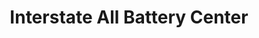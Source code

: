 ---
title: "Interstate All Battery Center"
url: /mississauga/interstate-all-battery-center/
shop: energy
---